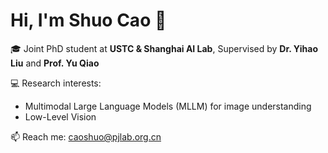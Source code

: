 # Hi, I'm Shuo Cao 👋

🎓 Joint PhD student at **USTC & Shanghai AI Lab**, Supervised by **Dr. Yihao Liu** and **Prof. Yu Qiao**  

💻 Research interests:  
- Multimodal Large Language Models (MLLM) for image understanding  
- Low-Level Vision

📫 Reach me: [caoshuo@pjlab.org.cn](mailto:caoshuo@pjlab.org.cn)
